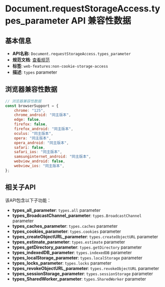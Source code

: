 # Document.requestStorageAccess.types_parameter API 兼容性数据

## 基本信息

- **API名称**: `Document.requestStorageAccess.types_parameter`
- **规范文档**: [查看规范](https://privacycg.github.io/saa-non-cookie-storage/#dictdef-storageaccesstypes)
- **标签**: `web-features:non-cookie-storage-access`
- **描述**: `types` parameter

## 浏览器兼容性数据

```javascript
// 浏览器兼容性数据
const browserSupport = {
    chrome: "125",
    chrome_android: "同主版本",
    edge: false,
    firefox: false,
    firefox_android: "同主版本",
    oculus: "同主版本",
    opera: "同主版本",
    opera_android: "同主版本",
    safari: false,
    safari_ios: "同主版本",
    samsunginternet_android: "同主版本",
    webview_android: false,
    webview_ios: "同主版本",
};

```

## 相关子API

该API包含以下子功能：

- **types_all_parameter**: `types.all` parameter
- **types_BroadcastChannel_parameter**: `types.BroadcastChannel` parameter
- **types_caches_parameter**: `types.caches` parameter
- **types_cookies_parameter**: `types.cookies` parameter
- **types_createObjectURL_parameter**: `types.createObjectURL` parameter
- **types_estimate_parameter**: `types.estimate` parameter
- **types_getDirectory_parameter**: `types.getDirectory` parameter
- **types_indexedDB_parameter**: `types.indexedDB` parameter
- **types_localStorage_parameter**: `types.localStorage` parameter
- **types_locks_parameter**: `types.locks` parameter
- **types_revokeObjectURL_parameter**: `types.revokeObjectURL` parameter
- **types_sessionStorage_parameter**: `types.sessionStorage` parameter
- **types_SharedWorker_parameter**: `types.SharedWorker` parameter

